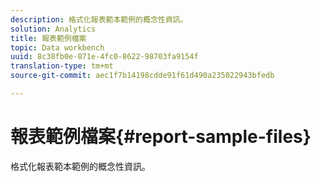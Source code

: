 ```yaml
---
description: 格式化報表範本範例的概念性資訊。
solution: Analytics
title: 報表範例檔案
topic: Data workbench
uuid: 8c38fb0e-871e-4fc0-8622-98703fa9154f
translation-type: tm+mt
source-git-commit: aec1f7b14198cdde91f61d490a235022943bfedb

---
```



# 報表範例檔案{#report-sample-files}

格式化報表範本範例的概念性資訊。

